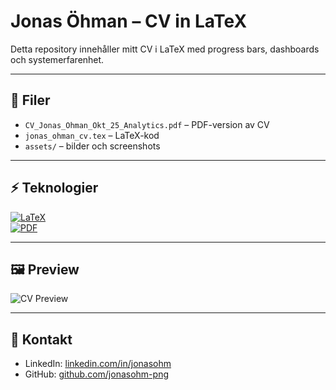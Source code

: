 # Jonas Öhman – CV in LaTeX

Detta repository innehåller mitt CV i LaTeX med progress bars, dashboards och systemerfarenhet.

---

## 📄 Filer
- `CV_Jonas_Ohman_Okt_25_Analytics.pdf` – PDF-version av CV  
- `jonas_ohman_cv.tex` – LaTeX-kod  
- `assets/` – bilder och screenshots

---

## ⚡ Teknologier
[![LaTeX](https://img.shields.io/badge/LaTeX-TikZ-blue)](https://www.latex-project.org/)  
[![PDF](https://img.shields.io/badge/PDF-Download-green)](https://raw.githubusercontent.com/jonasohm-png/cv/main/cv_jonas/CV_Jonas_ohman_Okt_25_Analytics)

---

## 🖼️ Preview
![CV Preview](assets/powerbi_screenshot.png)

---

## 🔗 Kontakt
- LinkedIn: [linkedin.com/in/jonasohm](https://linkedin.com/in/jonasohm)  
- GitHub: [github.com/jonasohm-png](https://github.com/jonasohm-png)
